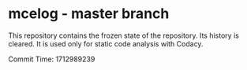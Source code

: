 # mcelog - master branch

This repository contains the frozen state of the repository.
Its history is cleared. It is used only for static code
analysis with Codacy.

Commit Time: 1712989239